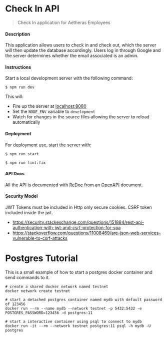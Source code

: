 # Check In API

> Check In application for Aetheras Employees

#### Description
This application allows users to check in and check out, which the server will then update the database accordingly. Users log in through Google and the server determines whether the email associated is an admin. 

#### Instructions
Start a local development server with the following command:

`$ npm run dev`

This will:

- Fire up the server at [localhost:8080](http://localhost:8080)
- Set the `NODE_ENV` variable to `development`
- Watch for changes in the source files allowing the server to reload automatically

#### Deployment

For deployment use, start the server with:

`$ npm run start`


`$ npm run lint:fix`

#### API Docs
All the API is documented with [ReDoc](https://github.com/Rebilly/ReDoc) from an [OpenAPI](https://swagger.io/specification/) document.


#### Security Model

JWT Tokens must be included in Http only secure cookies.  CSRF token included inside the jwt.
- https://security.stackexchange.com/questions/151884/rest-api-authentication-with-jwt-and-csrf-protection-for-spa
- https://stackoverflow.com/questions/11008469/are-json-web-services-vulnerable-to-csrf-attacks


# Postgres Tutorial

This is a small example of how to start a postgres docker container and send commands to it.
```shell
# create a shared docker network named testnet
docker network create testnet

# start a detached postgres container named mydb with default password of 123456
docker run --rm --name mydb --network testnet -p 5432:5432 -e POSTGRES_PASSWORD=123456 -d postgres:11 

# start a interactive container using psql to connect to mydb
docker run -it --rm --network testnet postgres:11 psql -h mydb -U postgres
```



